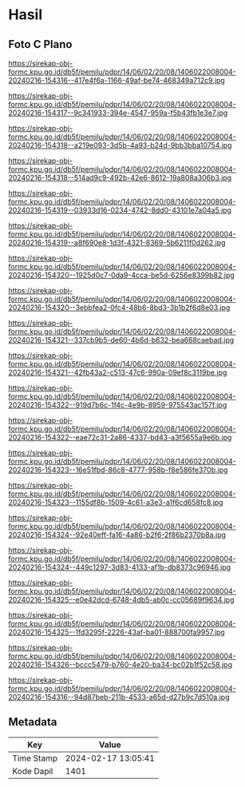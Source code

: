 # Hasil

## Foto C Plano

https://sirekap-obj-formc.kpu.go.id/db5f/pemilu/pdpr/14/06/02/20/08/1406022008004-20240216-154316--417e4f6a-1166-49af-be74-468349a712c9.jpg

https://sirekap-obj-formc.kpu.go.id/db5f/pemilu/pdpr/14/06/02/20/08/1406022008004-20240216-154317--9c341933-394e-4547-959a-f5b43fb1e3e7.jpg

https://sirekap-obj-formc.kpu.go.id/db5f/pemilu/pdpr/14/06/02/20/08/1406022008004-20240216-154318--a219e093-3d5b-4a93-b24d-9bb3bba10754.jpg

https://sirekap-obj-formc.kpu.go.id/db5f/pemilu/pdpr/14/06/02/20/08/1406022008004-20240216-154318--514ad9c9-492b-42e6-8612-19a808a306b3.jpg

https://sirekap-obj-formc.kpu.go.id/db5f/pemilu/pdpr/14/06/02/20/08/1406022008004-20240216-154319--03933d16-0234-4742-8dd0-43101e7a04a5.jpg

https://sirekap-obj-formc.kpu.go.id/db5f/pemilu/pdpr/14/06/02/20/08/1406022008004-20240216-154319--a8f690e8-1d3f-4321-8369-5b6211f0d262.jpg

https://sirekap-obj-formc.kpu.go.id/db5f/pemilu/pdpr/14/06/02/20/08/1406022008004-20240216-154320--1925d0c7-0da9-4cca-be5d-6256e8399b82.jpg

https://sirekap-obj-formc.kpu.go.id/db5f/pemilu/pdpr/14/06/02/20/08/1406022008004-20240216-154320--3ebbfea2-0fc4-48b6-8bd3-3b1b2f6d8e03.jpg

https://sirekap-obj-formc.kpu.go.id/db5f/pemilu/pdpr/14/06/02/20/08/1406022008004-20240216-154321--337cb9b5-de60-4b6d-b632-bea668caebad.jpg

https://sirekap-obj-formc.kpu.go.id/db5f/pemilu/pdpr/14/06/02/20/08/1406022008004-20240216-154321--42fb43a2-c513-47c6-990a-09ef8c3119be.jpg

https://sirekap-obj-formc.kpu.go.id/db5f/pemilu/pdpr/14/06/02/20/08/1406022008004-20240216-154322--919d7b6c-1f4c-4e9b-8959-975543ac157f.jpg

https://sirekap-obj-formc.kpu.go.id/db5f/pemilu/pdpr/14/06/02/20/08/1406022008004-20240216-154322--eae72c31-2a86-4337-bd43-a3f5655a9e6b.jpg

https://sirekap-obj-formc.kpu.go.id/db5f/pemilu/pdpr/14/06/02/20/08/1406022008004-20240216-154323--16e51fbd-86c8-4777-958b-f8e586fe370b.jpg

https://sirekap-obj-formc.kpu.go.id/db5f/pemilu/pdpr/14/06/02/20/08/1406022008004-20240216-154323--1155df8b-1509-4c61-a3e3-a1f6cd658fc8.jpg

https://sirekap-obj-formc.kpu.go.id/db5f/pemilu/pdpr/14/06/02/20/08/1406022008004-20240216-154324--92e40eff-fa16-4a86-b2f6-2f86b2370b8a.jpg

https://sirekap-obj-formc.kpu.go.id/db5f/pemilu/pdpr/14/06/02/20/08/1406022008004-20240216-154324--449c1297-3d83-4133-af1b-db8373c96946.jpg

https://sirekap-obj-formc.kpu.go.id/db5f/pemilu/pdpr/14/06/02/20/08/1406022008004-20240216-154325--e0e42dcd-6748-4db5-ab0c-cc05689f9634.jpg

https://sirekap-obj-formc.kpu.go.id/db5f/pemilu/pdpr/14/06/02/20/08/1406022008004-20240216-154325--1fd3295f-2226-43af-ba01-888700fa9957.jpg

https://sirekap-obj-formc.kpu.go.id/db5f/pemilu/pdpr/14/06/02/20/08/1406022008004-20240216-154326--bccc5479-b760-4e20-ba34-bc02b1f52c58.jpg

https://sirekap-obj-formc.kpu.go.id/db5f/pemilu/pdpr/14/06/02/20/08/1406022008004-20240216-154316--94d87beb-211b-4533-a65d-d27b9c7d510a.jpg


## Metadata

| Key        | Value               |
| ---------- | ------------------- |
| Time Stamp | 2024-02-17 13:05:41 |
| Kode Dapil | 1401                |



